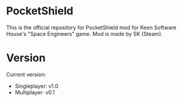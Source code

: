 # PocketShield
This is the official repository for PocketShield mod for Keen Software House's "Space Engineers" game.
Mod is made by SK (Steam).

# Version
Current version:
- Singleplayer: v1.0
- Multiplayer: v0.1
